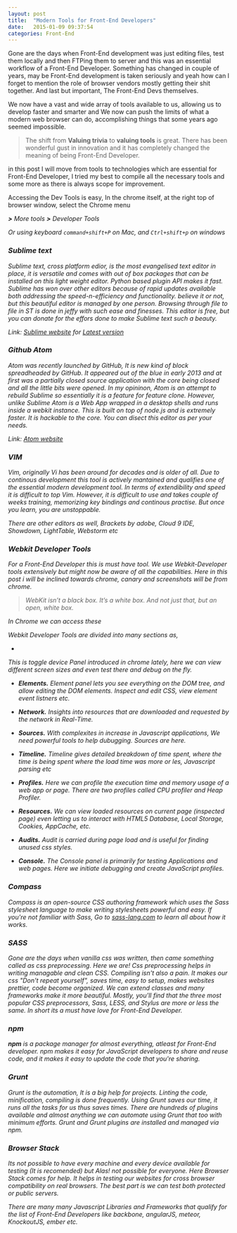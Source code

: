 ```yaml
---
layout: post
title:  "Modern Tools for Front-End Developers"
date:   2015-01-09 09:37:54
categories: Front-End
---
```


Gone are the days when Front-End development was just editing files, test them locally and then FTPing them to server and this was an essential workflow of a Front-End Developer. Something has changed in couple of years, may be Front-End development is taken seriously and yeah how can I forget to mention the role of browser vendors mostly getting their shit together. And last but important, The Front-End Devs themselves.

We now have a vast and wide array of tools available to us, allowing us to develop faster and smarter and We now can push the limits of what a modern web browser can do, accomplishing things that some years ago seemed impossible.

> The shift from __Valuing trivia__ to __valuing tools__ is great. There has been wonderful gust in innovation and it has completely changed the meaning of being Front-End Developer.

in this post I will move from tools to technologies which are essential for Front-End Developer, I tried my best to compile all the necessary tools and some more as there is always scope for improvement.

Accessing the Dev Tools is easy, In the chrome itself, at the right top of browser window, select the Chrome menu

<i class="fa fa-align-justify"> <b>></b> More tools <b>></b> Developer Tools

Or using keyboard `command+shift+P` on Mac, and `Ctrl+shift+p` on windows

<h3 class="post--sub--heading">Sublime text</h3>
Sublime text, cross platform edior, is the most evangelised text editor in place, it is versatile and comes with out of box packages that can be installed on this light weight editor. Python based plugin API makes it fast. Sublime has won over other editors because of rapid updates available both addressing the speed-n-efficiency and functionality. believe it or not, but this beautiful editor is managed by one person. Browsing through file to file in ST is done in jeffy with such ease and finesses. This editor is free, but you can donate for the effors done to make Sublime text such a beauty.

Link: [Sublime website](http://sublimetext.com) for [Latest version](http://sublimetext.com/3)

<h3 class="post--sub--heading">Github Atom</h3>
Atom was recently launched by GitHub, It is new kind of block spreadheaded by GitHub.  It appeared out of the blue in early 2013 and at first was a partially closed source application with the core being closed and all the little bits were opened. In my opininon, Atom is an attempt to rebuild Sublime so essentially it is a feature for feature clone. However, unlike Sublime Atom is a Web App wrapped in a desktop shells and runs inside a webkit instance. This is built on top of node.js and is extremely faster. It is hackable to the core. You can disect this editor as per your needs.

Link: [Atom website](http://atom.io)

<h3 class="post--sub--heading">VIM</h3>

Vim, originally Vi has been around for decades and is older of all. Due to continous development this tool is actively mantained and qualifies one of the essential modern development tool. In terms of extendibility and speed it is difficult to top Vim. However, it is difficult to use and takes couple of weeks training, memorizing key bindings and continous practise. But once you learn, you are unstoppable.


There are other editors as well, Brackets by adobe, Cloud 9 IDE, Showdown, LightTable, Webstorm etc


<h3 class="post--sub--heading">Webkit Developer Tools</h3>

For a Front-End Developer this is must have tool. We use Webkit-Developer tools extensively but might now be aware of all the capabilities. Here in this post i will be inclined towards chrome, canary and screenshots will be from chrome.

> WebKit isn’t a black box. It’s a white box. And not just that, but an open, white box.

In Chrome we can access these 

Webkit Developer Tools are divided into many sections as,

* <i class="fa fa-mobile">

This is toggle device Panel introduced in chrome lately, here we can view different screen sizes and even test there and debug on the fly.

* __Elements.__ Element panel lets you see everything on the DOM tree, and allow editing the DOM elements. Inspect and edit CSS, view element event listners etc.

* __Network.__ Insights into resources that are downloaded and requested by the network in Real-Time.

* __Sources.__ With complexites in increase in Javascript applications, We need powerful tools to help dubugging. Sources are here.

* __Timeline.__ Timeline gives detailed breakdown of time spent, where the time is being spent where the load time was more or les, Javascript parsing etc

* __Profiles.__ Here we can profile the execution time and memory usage of a web app or page. There are two profiles called CPU profiler and Heap Profiler.

* __Resources.__ We can view loaded resources on current page (inspected page) even letting us to interact with HTML5 Database, Local Storage, Cookies, AppCache, etc.


* __Audits.__ Audit is carried during page load and is useful for finding unused css styles.

* __Console.__ The Console panel is primarily for testing Applications and web pages. Here we initiate debugging and create JavaScript profiles.

<h3 class="post--sub--heading">Compass</h3>

Compass is an open-source CSS authoring framework which uses the Sass stylesheet language to make writing stylesheets powerful and easy. If you're not familiar with Sass, Go to [sass-lang.com](http://sass-lang.com) to learn all about how it works.

<h3 class="post--sub--heading">SASS</h3>

Gone are the days when vanilla css was written, then came something called as css preprocessing. Here we are! Css preprocessing helps in writing managable and clean CSS. Compiling isn't also a pain. It makes our css "Don't repeat yourself", saves time, easy to setup, makes websites prettier, code become organized. We can extend classes and many frameworks make it more beautiful. Mostly, you'll find that the three most popular CSS preprocessors, Sass, LESS, and Stylus are more or less the same. In short its a must have love for Front-End Developer. 

<h3 class="post--sub--heading">npm</h3>

__npm__ is a package manager for almost everything, atleast for Front-End developer. npm makes it easy for JavaScript developers to share and reuse code, and it makes it easy to update the code that you're sharing.

<h3 class="post--sub--heading">Grunt</h3>

Grunt is the automation, It is a big help for projects. Linting the code, minification, compiling is done frequently. Using Grunt saves our time, it runs all the tasks for us thus saves times. There are hundreds of plugins available and almost anything we can automate using Grunt that too with minimum efforts. Grunt and Grunt plugins are installed and managed via npm.

<h3 class="post--sub--heading">Browser Stack</h3>

Its not possible to have every machine and every device available for testing (It is recomended) but Alas! not possible for everyone. Here Browser Stack comes for help. It helps in testing our websites for cross browser compatibility on real browsers. The best part is we can test both protected or public servers.


There are many many Javascript Libraries and Frameworks that qualify for the list of Front-End Developers like backbone, angularJS, meteor, KnockoutJS, ember etc.

